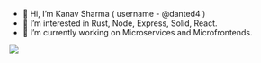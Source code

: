 - 👋 Hi, I’m Kanav Sharma ( username - @danted4 )
- 👀 I’m interested in Rust, Node, Express, Solid, React.
- 🌱 I’m currently working on Microservices and Microfrontends.

![](https://leetcard.jacoblin.cool/danted4?ext=activity)


<!---
danted4/danted4 is a ✨ special ✨ repository because its `README.md` (this file) appears on your GitHub profile.
You can click the Preview link to take a look at your changes.
--->
